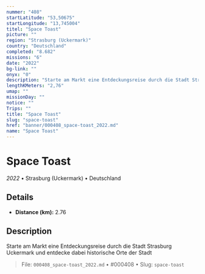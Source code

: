 ```yaml
---
nummer: "408"
startLatitude: "53,50675"
startLongitude: "13,745004"
titel: "Space Toast"
picture: ""
region: "Strasburg (Uckermark)"
country: "Deutschland"
completed: "8.682"
missions: "6"
date: "2022"
bg-link: ""
onyx: "0"
description: "Starte am Markt eine Entdeckungsreise durch die Stadt Strasburg Uckermark und entdecke dabei historische Orte der Stadt"
lengthKMeters: "2,76"
umap: ""
missionDay: ""
notice: ""
Trips: ""
title: "Space Toast"
slug: "space-toast"
href: "banner/000408_space-toast_2022.md"
name: "Space Toast"
---
```

# Space Toast

*2022* • Strasburg (Uckermark) • Deutschland





## Details
- **Distance (km):** 2.76






## Description
Starte am Markt eine Entdeckungsreise durch die Stadt Strasburg Uckermark und entdecke dabei historische Orte der Stadt




> File: `000408_space-toast_2022.md` • #000408 • Slug: `space-toast`
